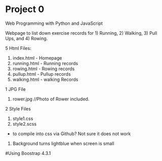 # Project 0

Web Programming with Python and JavaScript

Webpage to list down exercise records for 1) Running, 2) Walking, 3) Pull Ups, and 4) Rowing.

5 Html Files:
1. index.html  - Homepage
2. running.html - Running records
3. rowing.html - Rowing records
4. pullup.html - Pullup records
5. walking.html - walking Records

1 JPG File
1. rower.jpg
//Photo of Rower included.

2 Style Files
1. style1.css
2. style2.scss

- to compile into css via Github? Not sure it does not work

1. Background turns lightblue when screen is small

#Using Boostrap 4.3.1
